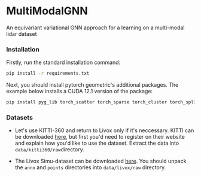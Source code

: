 # MultiModalGNN
An equivariant variational GNN approach for a learning on a multi-modal lidar dataset

### Installation

Firstly, run the standard installation command:

```bash
pip install -r requirements.txt
```

Next, you should install pytorch geometric's additional packages. The example below installs a CUDA 12.1 version of the package:

```bash
pip install pyg_lib torch_scatter torch_sparse torch_cluster torch_spline_conv -f https://data.pyg.org/whl/torch-2.2.0+cu121.html
```

### Datasets

- Let's use KITTI-360 and return to Livox only if it's neccessary. KITTI can be downloaded [here](https://www.cvlibs.net/datasets/kitti-360/), but
first you'd need to register on their website and explain how you'd like to use the dataset. Extract the data into `data/kitti360/raw`directory.

- The Livox Simu-dataset can be downloaded [here](https://livox-wiki-en.readthedocs.io/en/latest/data_summary/dataset.html).
You should unpack the `anno` and `points` directories into `data/livox/raw` directory.

